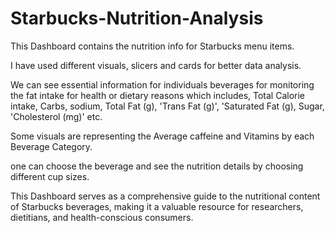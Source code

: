 # Starbucks-Nutrition-Analysis
This Dashboard contains the nutrition info for Starbucks menu items.

I have used different visuals, slicers and cards for better data analysis.

We can see essential information for individuals beverages for monitoring the fat intake for health or dietary reasons which includes, Total Calorie intake, Carbs, sodium, Total Fat (g), 'Trans Fat (g)', 'Saturated Fat (g), Sugar, 'Cholesterol (mg)' etc.

Some visuals are representing the Average caffeine and Vitamins by each Beverage Category.

one can choose the beverage and see the nutrition details by choosing different cup sizes.

This Dashboard serves as a comprehensive guide to the nutritional content of Starbucks beverages, making it a valuable resource for researchers, dietitians, and health-conscious consumers.
